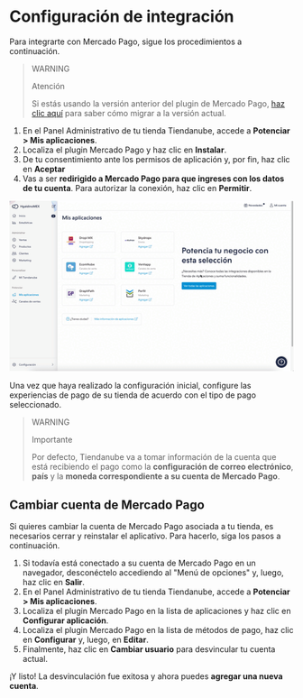 # Configuración de integración
 
Para integrarte con Mercado Pago, sigue los procedimientos a continuación.

> WARNING
>
> Atención
>
> Si estás usando la versión anterior del plugin de Mercado Pago, [haz clic aquí](/developers/es/docs/nuvemshop/how-tos/migration) para saber cómo migrar a la versión actual.
 
1. En el Panel Administrativo de tu tienda Tiendanube, accede a **Potenciar > Mis aplicaciones**. 
2. Localiza el plugin Mercado Pago y haz clic en **Instalar**.
3. De tu consentimiento ante los permisos de aplicación y, por fin, haz clic en **Aceptar**
4. Vas a ser **redirigido a Mercado Pago para que ingreses con los datos de tu cuenta**. Para autorizar la conexión, haz clic en **Permitir**.

![Integration - Nuvemshop](/images/nuvemshop/plugin-mp-es.gif)
 
Una vez que haya realizado la configuración inicial, configure las experiencias de pago de su tienda de acuerdo con el tipo de pago seleccionado.

> WARNING
>
> Importante
>
> Por defecto, Tiendanube va a tomar información de la cuenta que está recibiendo el pago como la **configuración de correo electrónico**, **país** y la **moneda correspondiente a su cuenta de Mercado Pago**.

## Cambiar cuenta de Mercado Pago

Si quieres cambiar la cuenta de Mercado Pago asociada a tu tienda, es necesarios cerrar y reinstalar el aplicativo. Para hacerlo, siga los pasos a continuación.

1. Si todavía está conectado a su cuenta de Mercado Pago en un navegador, desconéctelo accediendo al "Menú de opciones" y, luego, haz clic en **Salir**.
2. En el Panel Administrativo de tu tienda Tiendanube, accede a **Potenciar > Mis aplicaciones**. 
3. Localiza el plugin Mercado Pago en la lista de aplicaciones y haz clic en **Configurar aplicación**.
4. Localiza el plugin Mercado Pago en la lista de métodos de pago, haz clic en **Configurar** y, luego, en **Editar**.
5. Finalmente, haz clic en **Cambiar usuario** para desvincular tu cuenta actual.

¡Y listo! La desvinculación fue exitosa y ahora puedes **agregar una nueva cuenta**.